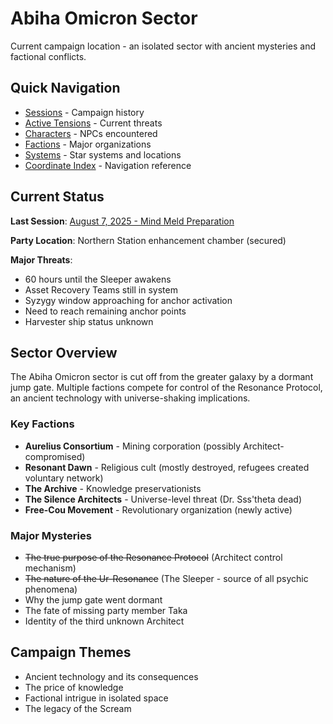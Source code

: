 # Abiha Omicron Sector

Current campaign location - an isolated sector with ancient mysteries and factional conflicts.

## Quick Navigation

- [Sessions](sessions/) - Campaign history
- [Active Tensions](plot-threads/active-tensions.md) - Current threats
- [Characters](characters/) - NPCs encountered
- [Factions](factions/) - Major organizations
- [Systems](systems/) - Star systems and locations
- [Coordinate Index](systems-coordinate-index.md) - Navigation reference

## Current Status

**Last Session**: [August 7, 2025 - Mind Meld Preparation](sessions/2025-08-07-mind-meld-preparation.md)

**Party Location**: Northern Station enhancement chamber (secured)

**Major Threats**:
- 60 hours until the Sleeper awakens
- Asset Recovery Teams still in system
- Syzygy window approaching for anchor activation
- Need to reach remaining anchor points
- Harvester ship status unknown

## Sector Overview

The Abiha Omicron sector is cut off from the greater galaxy by a dormant jump gate. Multiple factions compete for control of the Resonance Protocol, an ancient technology with universe-shaking implications.

### Key Factions
- **Aurelius Consortium** - Mining corporation (possibly Architect-compromised)
- **Resonant Dawn** - Religious cult (mostly destroyed, refugees created voluntary network)
- **The Archive** - Knowledge preservationists
- **The Silence Architects** - Universe-level threat (Dr. Sss'theta dead)
- **Free-Cou Movement** - Revolutionary organization (newly active)

### Major Mysteries
- ~~The true purpose of the Resonance Protocol~~ (Architect control mechanism)
- ~~The nature of the Ur-Resonance~~ (The Sleeper - source of all psychic phenomena)
- Why the jump gate went dormant
- The fate of missing party member Taka
- Identity of the third unknown Architect

## Campaign Themes
- Ancient technology and its consequences
- The price of knowledge
- Factional intrigue in isolated space
- The legacy of the Scream